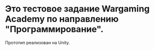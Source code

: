 # Это тестовое задание Wargaming Academy по направлению "Программирование".

Прототип реализован на Unity.